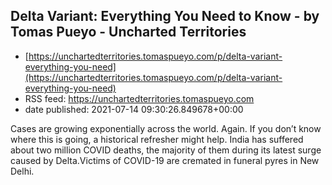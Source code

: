 ## Delta Variant: Everything You Need to Know - by Tomas Pueyo - Uncharted Territories
 - [https://unchartedterritories.tomaspueyo.com/p/delta-variant-everything-you-need](https://unchartedterritories.tomaspueyo.com/p/delta-variant-everything-you-need)
 - RSS feed: https://unchartedterritories.tomaspueyo.com
 - date published: 2021-07-14 09:30:26.849678+00:00

Cases are growing exponentially across the world. Again. If you don’t know where this is going, a historical refresher might help. India has suffered about two million COVID deaths, the majority of them during its latest surge caused by Delta.Victims of COVID-19 are cremated in funeral pyres in New Delhi.

